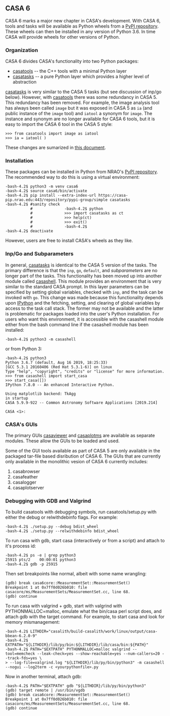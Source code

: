 ## CASA 6 

CASA 6 marks a major new chapter in CASA's development. With CASA 6, tools and
tasks will be available as Python wheels from a [PyPI repository](https://casa-pip.nrao.edu/).
These wheels can then be installed in any version of Python 3.6. In time CASA will
provide wheels for other versions of Python.

### Organization

CASA 6 divides CASA's functionality into two Python packages:

  * [casatools](casatools/readme.md) -- the C++ tools with a minimal Python layer
  * [casatasks](casatasks/readme.md) -- a pure Python layer which provides a higher level of abstraction

[casatasks](casatasks/readme.md) is very similar to the CASA 5 tasks (but see discussion of inp/go below).
However, with [casatools](casatools/readme.md) there was some redundancy in CASA 5. This redundancy has
been removed. For example, the image analysis tool has always been called ```image``` but it was exposed
in CASA 5 as ```ia``` (and public instance of the ```image``` tool) and ```iatool``` a synonym for
```image```. The instance and synonym are no longer available for CASA 6 tools, but it is easy to import
the CASA 6 tool in the CASA 5 style:
```
>>> from casatools import image as iatool
>>> ia = iatool( )
```
These changes are sumarized in [this document](https://casa.nrao.edu/download/devel/docs/casa6/CASA-ToolNames.pdf).

### Installation

These packages can be installed in Python from NRAO's [PyPI repository](https://casa-pip.nrao.edu/).
The recommended way to do this is using a virtual environment:
```
-bash-4.2$ python3 -m venv casa6
-bash-4.2$ source casa6/bin/activate
-bash-4.2$ pip install --extra-index-url https://casa-pip.nrao.edu:443/repository/pypi-group/simple casatasks
-bash-4.2$ #sanity check
           #              -bash-4.2$ python
           #              >>> import casatasks as ct
           #              >>> help(ct)
           #              >>> exit()
           #              -bash-4.2$
-bash-4.2$ deactivate
```
However, users are free to install CASA's wheels as they like.

### Inp/Go and Subparameters

In general, [casatasks](casatasks/readme.md) is identical to the CASA 5 version of the tasks.
The primary difference is that the ```inp```, ```go```, ```default```, and *subparameters*
are no longer part of the tasks. This functionality has been moved up into another module
called [casashell](https://open-bitbucket.nrao.edu/projects/CASA/repos/casashell/). This
module provides an environment that is very similar to the standard CASA prompt. In this
layer parameters can be specified by setting global variables, checked with ``inp``, and
the task can be invoked with ```go```. This change was made because this functionality
depends upon [IPython](https://ipython.org/) and the fetching, setting, and clearing of
global variables by access to the task call stack. The former may not be available and
the latter is problematic for packages loaded into the user's Python installation. For
users who want this environment, it is accessible with the casashell module either from
the bash command line if the casashell module has been installed:
```
-bash-4.2$ python3 -m casashell
```
or from Python 3:
```
-bash-4.2$ python3
Python 3.6.7 (default, Aug 16 2019, 18:25:33)
[GCC 5.3.1 20160406 (Red Hat 5.3.1-6)] on linux
Type "help", "copyright", "credits" or "license" for more information.
>>> from casashell import start_casa
>>> start_casa([])
IPython 7.8.0 -- An enhanced Interactive Python.

Using matplotlib backend: TkAgg
in startup
CASA 5.9.9-922 -- Common Astronomy Software Applications [2019.214]

CASA <1>:
```

### CASA's GUIs

The primary GUIs [casaviewer](https://open-bitbucket.nrao.edu/projects/CASA/repos/casaviewer/browse)
and [casaplotms](https://open-bitbucket.nrao.edu/projects/CASA/repos/casaplotms/browse) are available
as separate modules. These allow the GUIs to be loaded and used.

Some of the GUI tools available as part of CASA 5 are only available in the packaged tar-file based
disribution of CASA 6. The GUIs that are currently only available in the monolithic vesion of
CASA 6 currently includes:

  1. casabrowser
  2. casafeather
  3. casalogger
  4. casaplotserver

### Debugging with GDB and Valgrind

To build casatools with debugging symbols, run casatools/setup.py with either the debug or
relwithdebinfo flags. For example:
```
-bash-4.2$ ./setup.py --debug bdist_wheel
-bash-4.2$ ./setup.py --relwithdebinfo bdist_wheel
```

To run casa with gdb, start casa (interactively or from a script) and attach to it's
process id:
```
-bash-4.2$ ps -e | grep python3
25915 pts/2    00:00:01 python3
-bash-4.2$ gdb -p 25915
```
Then set breakpoints like normal, albeit with some name wrangling:
```
(gdb) break casa6core::MeasurementSet::MeasurementSet()
Breakpoint 1 at 0x7ff0d026b010: file casacore/ms/MeasurementSets/MeasurementSet.cc, line 68.
(gdb) continue
```

To run casa with valgrind + gdb, start with valgrind with PYTHONMALLOC=malloc, emulate what
the bin/casa perl script does, and attach gdb with the target command. For example, to start
casa and look for memory mismanagement:
```
-bash-4.2$ LITHDIR="casalith/build-casalith/work/linux/output/casa-bbean-6.2.0-9"
-bash-4.2$ EXTPATH="${LITHDIR}/lib/py/bin:${LITHDIR}/lib/casa/bin:${PATH}"
-bash-4.2$ PATH="$EXTPATH" PYTHONMALLOC=malloc valgrind --tool=memcheck --leak-check=yes --show-reachable=yes --num-callers=20 --track-fds=yes \
> --log-file=valgrind.log "${LITHDIR}/lib/py/bin/python3" -m casashell --nogui --log2term -c <yourpythonfile>.py
```
Now in another terminal, attach gdb:
```
-bash-4.2$ PATH="$EXTPATH" gdb "${LITHDIR}/lib/py/bin/python3"
(gdb) target remote | /usr/bin/vgdb
(gdb) break casa6core::MeasurementSet::MeasurementSet()
Breakpoint 1 at 0x7ff0d026b010: file casacore/ms/MeasurementSets/MeasurementSet.cc, line 68.
(gdb) continue
```